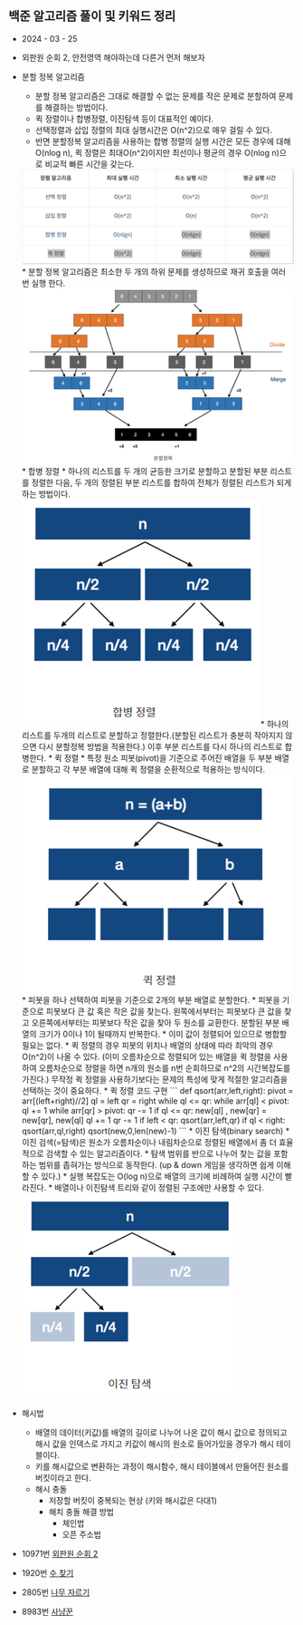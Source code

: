 ## 백준 알고리즘 풀이 및 키워드 정리  
* 2024  - 03 - 25   
* 외판원 순회 2, 안전영역 해야하는데 다른거 먼저 해보자 

* 분할 정복 알고리즘  
    * 분할 정복 알고리즘은 그대로 해결할 수 없는 문제를 작은 문제로 분할하여 문제를 해결하는 방법이다.  
    * 퀵 정렬이나 합병정렬, 이진탐색 등이 대표적인 예이다.  
    * 선택정렬과 삽입 정렬의 최대 실행시간은 O(n^2)으로 매우 걸릴 수 있다.   
    * 반면 분할정복 알고리즘을 사용하는 합병 정렬의 실행 시간은 모든 경우에 대해 O(nlog n), 퀵 정렬은 최대O(n^2)이지만 최선이나 평균의 경우 O(nlog n)으로 비교적 빠른 시간을 갖는다.  
    <img src="./img/image9.png">   
    *  분할 정복 알고리즘은 최소한 두 개의 하위 문제를 생성하므로 재귀 호출을 여러 번 실행 한다.  
    <img src="./img/image10.png">  
    * 합병 정렬  
        * 하나의 리스트를 두 개의 균등한 크기로 분할하고 분할된 부분 리스트를 정렬한 다음, 두 개의 정렬된 부분 리스트를 합하여 전체가 정렬된 리스트가 되게 하는 방법이다.  
        <img src="./img/image11.png">   
        * 하나의 리스트를 두개의 리스트로 분할하고 정렬한다.(분할된 리스트가 충분히 작아지지 않으면 다시 분할정복 방법을 적용한다.) 이후 부분 리스트를 다시 하나의 리스트로 합병한다. 
    * 퀵 정렬  
        * 특정 원소 피봇(pivot)을 기준으로 주어진 배열을 두 부분 배열로 분할하고 각 부분 배열에 대해 퀵 정렬을 순환적으로 적용하는 방식이다.  
        <img src="./img/image12.png">   
        * 피봇을 하나 선택하여 피봇을 기준으로 2개의 부분 배열로 분할한다.  
        * 피봇을 기준으로 피봇보다 큰 값 혹은 작은 값을 찾는다. 왼쪽에서부터는 피봇보다 큰 값을 찾고 오른쪽에서부터는 피봇보다 작은 값을 찾아 두 원소를 교환한다. 분할된 부분 배열의 크기가 0이나 1이 될때까지 반복한다.  
        * 이미 값이 정렬되어 있으므로 병합할 필요는 없다.  
        * 퀵 정렬의 경우 피봇의 위치나 배열의 상태에 따라 최악의 경우 O(n^2)이 나올 수 있다. (이미 오름차순으로 정렬되어 있는 배열을 퀵 정렬을 사용하여 오름차순으로 정렬을 하면 n개의 원소를 n번 순회하므로 n^2의 시간복잡도를 가진다.) 무작정 퀵 정렬을 사용하기보다는 문제의 특성에 맞게 적절한 알고리즘을 선택하는 것이 중요하다.  
        * 퀵 정렬 코드 구현   
            ```
            def qsort(arr,left,right):
                pivot = arr[(left+right)//2]  
                ql = left
                qr = right 
                while ql <= qr:
                    while arr[ql] < pivot:
                        ql += 1
                    while arr[qr] > pivot:
                        qr -= 1
                    if ql <= qr:
                        new[ql] , new[qr] = new[qr], new[ql]
                        ql += 1
                        qr -= 1
                if left < qr:
                    qsort(arr,left,qr)
                if ql < right:
                    qsort(arr,ql,right)
            qsort(new,0,len(new)-1)
            ```
    * 이진 탐색(binary search)  
        * 이진 검색(=탐색)은 원소가 오름차순이나 내림차순으로 정렬된 배열에서 좀 더 효율적으로 검색할 수 있는 알고리즘이다.  
        * 탐색 범위를 반으로 나누어 찾는 값을 포함하는 범위를 좁혀가는 방식으로 동작한다.  (up & down 게임을 생각하면 쉽게 이해할 수 있다.)  
        * 실행 복잡도는 O(log n)으로 배열의 크기에 비례하여 실행 시간이 빨라진다.  
        * 배열이나 이진탐색 트리와 같이 정렬된 구조에만 사용할 수 있다.  
        <img src="./img/image13.png">   

* 해시법  
    * 배열의 데이터(키값)를 배열의 길이로 나누어 나온 값이 해시 값으로 정의되고 해시 값을 인덱스로 가지고 키값이 해시의 원소로 들어가있을 경우가 해시 테이블이다.    
    * 키를 해시값으로 변환하는 과정이 해시함수, 해시 테이블에서 만들어진 원소를 버킷이라고 한다.  
    * 해시 충돌  
        * 저장할 버킷이 중복되는 현상 (키와 해시값은 다대1)  
        * 해치 충돌 해결 방법  
            * 체인법  
            * 오픈 주소법  

* 10971번 [외판원 순회 2]()
* 1920번 [수 찾기]()  
* 2805번 [나무 자르기]()
* 8983번 [사냥꾼]()
